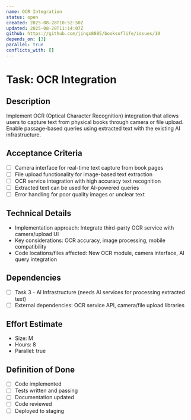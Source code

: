 ```yaml
---
name: OCR Integration
status: open
created: 2025-08-28T10:52:50Z
updated: 2025-08-28T11:14:07Z
github: https://github.com/jingx8885/booksoflife/issues/10
depends_on: [3]
parallel: true
conflicts_with: []
---
```


# Task: OCR Integration

## Description
Implement OCR (Optical Character Recognition) integration that allows users to capture text from physical books through camera or file upload. Enable passage-based queries using extracted text with the existing AI infrastructure.

## Acceptance Criteria
- [ ] Camera interface for real-time text capture from book pages
- [ ] File upload functionality for image-based text extraction
- [ ] OCR service integration with high accuracy text recognition
- [ ] Extracted text can be used for AI-powered queries
- [ ] Error handling for poor quality images or unclear text

## Technical Details
- Implementation approach: Integrate third-party OCR service with camera/upload UI
- Key considerations: OCR accuracy, image processing, mobile compatibility
- Code locations/files affected: New OCR module, camera interface, AI query integration

## Dependencies
- [ ] Task 3 - AI Infrastructure (needs AI services for processing extracted text)
- [ ] External dependencies: OCR service API, camera/file upload libraries

## Effort Estimate
- Size: M
- Hours: 8
- Parallel: true

## Definition of Done
- [ ] Code implemented
- [ ] Tests written and passing
- [ ] Documentation updated
- [ ] Code reviewed
- [ ] Deployed to staging
